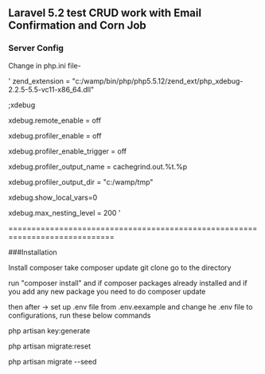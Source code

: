 ## Laravel 5.2 test CRUD work with Email Confirmation and Corn Job

### Server Config

Change in php.ini file-

'
zend_extension = "c:/wamp/bin/php/php5.5.12/zend_ext/php_xdebug-2.2.5-5.5-vc11-x86_64.dll"

;xdebug

xdebug.remote_enable = off

xdebug.profiler_enable = off

xdebug.profiler_enable_trigger = off

xdebug.profiler_output_name = cachegrind.out.%t.%p

xdebug.profiler_output_dir = "c:/wamp/tmp"

xdebug.show_local_vars=0

xdebug.max_nesting_level = 200
'

=============================================================================


###Installation

Install composer take composer update git clone go to the directory

run "composer install" and if composer packages already installed and if you add any new package you need to do composer update

then after -> set up .env file from .env.eexample and change he .env file to configurations, run these below commands

php artisan key:generate

php artisan migrate:reset

php artisan migrate --seed

